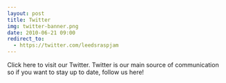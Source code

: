 ```yaml
---
layout: post
title: Twitter
img: twitter-banner.png
date: 2010-06-21 09:00
redirect_to:
  - https://twitter.com/leedsraspjam
---
```


Click here to visit our Twitter. Twitter is our main source of communication so if you want to stay up to date, follow us here!
